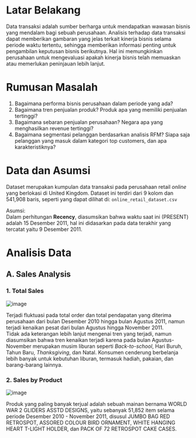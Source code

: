 # Latar Belakang
Data transaksi adalah sumber berharga untuk mendapatkan wawasan bisnis yang mendalam bagi sebuah perusahaan. Analisis terhadap data transaksi dapat memberikan gambaran yang jelas terkait kinerja bisnis selama periode waktu tertentu, sehingga memberikan informasi penting untuk pengambilan keputusan bisnis berikutnya. Hal ini memungkinkan perusahaan untuk mengevaluasi apakah kinerja bisnis telah memuaskan atau memerlukan peninjauan lebih lanjut.

# Rumusan Masalah
1. Bagaimana performa bisnis perusahaan dalam periode yang ada?
2. Bagaimana tren penjualan produk? Produk apa yang memiliki penjualan tertinggi?
3. Bagaimana sebaran penjualan perusahaan? Negara apa yang menghasilkan revenue tertinggi?
4. Bagaimana segmentasi pelanggan berdasarkan analisis RFM? Siapa saja pelanggan yang masuk dalam kategori top customers, dan apa karakteristiknya?

# Data dan Asumsi
Dataset merupakan kumpulan data transaksi pada perusahaan retail _online_ yang berlokasi di United Kingdom. Dataset ini terdiri dari 9 kolom dan 541,908 baris, seperti yang dapat dilihat di: `online_retail_dataset.csv`

Asumsi: </br>
Dalam perhitungan **Recency**, diasumsikan bahwa waktu saat ini (PRESENT) adalah 15 Desember 2011, hal ini didasarkan pada data terakhir yang tercatat yaitu 9 Desember 2011.

# Analisis Data
## A. Sales Analysis
### 1. Total Sales
![image](https://github.com/ramlanapriyansyah/Online_Retail_Analysis/assets/135192484/3ec2d86b-eb67-4817-afbc-b12a89ae26a8)

Terjadi fluktuasi pada total order dan total pendapatan yang diterima perusahaan dari bulan Desember 2010 hingga bulan Agustus 2011, namun terjadi kenaikan pesat dari bulan Agustus hingga November 2011. </br>
Tidak ada keterangan lebih lanjut mengenai tren yang terjadi, namun diasumsikan bahwa tren kenaikan terjadi karena pada bulan Agustus-November merupakan musim liburan seperti _Back-to-school_, Hari Buruh, Tahun Baru, _Thanksgiving_, dan Natal. Konsumen cenderung berbelanja lebih banyak untuk kebutuhan liburan, termasuk hadiah, pakaian, dan barang-barang lainnya.

### 2. Sales by Product
![image](https://github.com/ramlanapriyansyah/Online_Retail_Analysis/assets/135192484/df6d0cd4-9ecb-42fa-a453-5a3dfd2c8a9b)


Produk yang paling banyak terjual adalah sebuah mainan bernama WORLD WAR 2 GLIDERS ASSTD DESIGNS, yaitu sebanyak 51,852 item selama periode Desember 2010 - November 2011, disusul JUMBO BAG RED RETROSPOT, ASSORED COLOUR BIRD ORNAMENT, WHITE HANGING HEART T-LIGHT HOLDER, dan PACK OF 72 RETROSPOT CAKE CASES.








